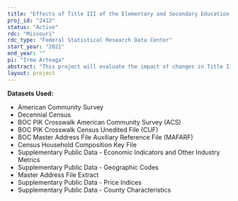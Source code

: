 ```yaml
---
title: "Effects of Title III of the Elementary and Secondary Education Act on Education, Income, Employment and Self-Sufficiency"
proj_id: "2412"
status: "Active"
rdc: "Missouri"
rdc_type: "Federal Statistical Research Data Center"
start_year: "2021"
end_year: ""
pi: "Irma Arteaga"
abstract: "This project will evaluate the impact of changes in Title III rules that affected required standards for limited English proficient students and provided grant allocation on education, income, employment and self-sufficiency. Title III formula grants were established under the No Child Left Behind Act (NCLB) of 2001 in an effort to ensure English learners achieve English language proficiency and established state academic standards. By 2007, all states and the District of Columbia had developed English language proficiency standards, assessments, and accountability measures for monitoring progress of limited English proficiency students. This project will exploit the staggered rollout of the program at the state level to determine the effectiveness of these programs on long-term outcomes such as education, income, employment and self-sufficiency. The project aims to link the 2000 long-form records to subsequent American Community Surveys. The 2000 long-form will be used to determine the age, state of residence, and language spoken at home and the linked ACS data will be used to track long-term outcomes. Various methods, such as event studies, linear spline models, and fixed effects models, will be used to compare those were eligible for Title III programs and those who were not because of age and the staggered statewide rollout."
layout: project
---
```


**Datasets Used:**

  - American Community Survey 
  - Decennial Census 
  - BOC PIK Crosswalk American Community Survey (ACS) 
  - BOC PIK Crosswalk Census Unedited File (CUF) 
  - BOC Master Address File Auxiliary Reference File (MAFARF) 
  - Census Household Composition Key File 
  - Supplementary Public Data - Economic Indicators and Other Industry Metrics 
  - Supplementary Public Data - Geographic Codes 
  - Master Address File Extract 
  - Supplementary Public Data - Price Indices 
  - Supplementary Public Data - County Characteristics 

